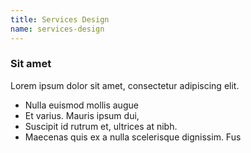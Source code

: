 ```yaml
---
title: Services Design
name: services-design
---
```


### Sit amet

Lorem ipsum dolor sit amet, consectetur adipiscing elit.

- Nulla euismod mollis augue
- Et varius. Mauris ipsum dui,
- Suscipit id rutrum et, ultrices at nibh.
- Maecenas quis ex a nulla scelerisque dignissim. Fus